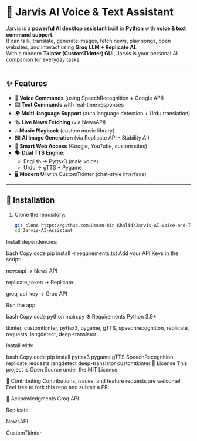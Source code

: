 # 🧠 Jarvis AI Voice & Text Assistant  

Jarvis is a **powerful AI desktop assistant** built in **Python** with **voice & text command support**.  
It can talk, translate, generate images, fetch news, play songs, open websites, and interact using **Groq LLM + Replicate AI**.  
With a modern **Tkinter (CustomTkinter) GUI**, Jarvis is your personal AI companion for everyday tasks.  

---

## ✨ Features  
- 🎤 **Voice Commands** (using SpeechRecognition + Google API)  
- ⌨️ **Text Commands** with real-time responses  
- 🌍 **Multi-language Support** (auto language detection + Urdu translation)  
- 🗞️ **Live News Fetching** (via NewsAPI)  
- 🎶 **Music Playback** (custom music library)  
- 🖼️ **AI Image Generation** (via Replicate API - Stability AI)  
- 🔗 **Smart Web Access** (Google, YouTube, custom sites)  
- 🗣️ **Dual TTS Engine**:  
  - English → Pyttsx3 (male voice)  
  - Urdu → gTTS + Pygame  
- 🖥️ **Modern UI** with CustomTkinter (chat-style interface)  

---

## 🚀 Installation  

1. Clone the repository:  
   ```bash
   git clone https://github.com/Usman-bin-Khalid/Jarvis-AI-Voice-and-Text-Assistant-Python-.git
   cd Jarvis-AI-Assistant
Install dependencies:

bash
Copy code
pip install -r requirements.txt
Add your API Keys in the script:

newsapi → News API

replicate_token → Replicate

groq_api_key → Groq API

Run the app:

bash
Copy code
python main.py
⚙️ Requirements
Python 3.9+

tkinter, customtkinter, pyttsx3, pygame, gTTS, speechrecognition, replicate, requests, langdetect, deep-translator

Install with:

bash
Copy code
pip install pyttsx3 pygame gTTS SpeechRecognition replicate requests langdetect deep-translator customtkinter
📜 License
This project is Open Source under the MIT License.

🙌 Contributing
Contributions, issues, and feature requests are welcome!
Feel free to fork this repo and submit a PR.

🌟 Acknowledgments
Groq API

Replicate

NewsAPI

CustomTkinter

